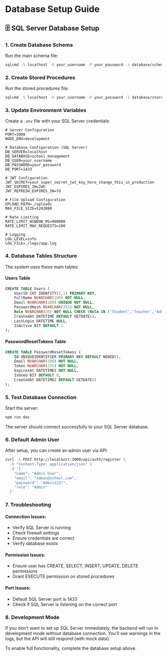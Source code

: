 # Database Setup Guide

## 🗄️ SQL Server Database Setup

### 1. **Create Database Schema**

Run the main schema file:
```bash
sqlcmd -S localhost -U your_username -P your_password -i database/schema.sql
```

### 2. **Create Stored Procedures**

Run the stored procedures file:
```bash
sqlcmd -S localhost -U your_username -P your_password -i database/stored-procedures.sql
```

### 3. **Update Environment Variables**

Create a `.env` file with your SQL Server credentials:

```env
# Server Configuration
PORT=3000
NODE_ENV=development

# Database Configuration (SQL Server)
DB_SERVER=localhost
DB_DATABASE=school_management
DB_USER=your_username
DB_PASSWORD=your_password
DB_PORT=1433

# JWT Configuration
JWT_SECRET=your_super_secret_jwt_key_here_change_this_in_production
JWT_EXPIRES_IN=24h
JWT_REFRESH_EXPIRES_IN=7d

# File Upload Configuration
UPLOAD_PATH=./uploads
MAX_FILE_SIZE=5242880

# Rate Limiting
RATE_LIMIT_WINDOW_MS=900000
RATE_LIMIT_MAX_REQUESTS=100

# Logging
LOG_LEVEL=info
LOG_FILE=./logs/app.log
```

### 4. **Database Tables Structure**

The system uses these main tables:

#### **Users Table**
```sql
CREATE TABLE Users (
    UserID INT IDENTITY(1,1) PRIMARY KEY,
    FullName NVARCHAR(100) NOT NULL,
    Email NVARCHAR(100) UNIQUE NOT NULL,
    PasswordHash NVARCHAR(255) NOT NULL,
    Role NVARCHAR(20) NOT NULL CHECK (Role IN ('Student','Teacher','Admin')),
    CreatedAt DATETIME DEFAULT GETDATE(),
    LastLogin DATETIME NULL,
    IsActive BIT DEFAULT 1
);
```

#### **PasswordResetTokens Table**
```sql
CREATE TABLE PasswordResetTokens (
    Id UNIQUEIDENTIFIER PRIMARY KEY DEFAULT NEWID(),
    Email NVARCHAR(100) NOT NULL,
    Token NVARCHAR(255) NOT NULL,
    ExpiresAt DATETIME2 NOT NULL,
    IsUsed BIT DEFAULT 0,
    CreatedAt DATETIME2 DEFAULT GETDATE()
);
```

### 5. **Test Database Connection**

Start the server:
```bash
npm run dev
```

The server should connect successfully to your SQL Server database.

### 6. **Default Admin User**

After setup, you can create an admin user via API:

```bash
curl -X POST http://localhost:3000/api/auth/register \
  -H "Content-Type: application/json" \
  -d '{
    "name": "Admin User",
    "email": "admin@school.com",
    "password": "Admin123!",
    "role": "Admin"
  }'
```

### 7. **Troubleshooting**

#### **Connection Issues:**
- Verify SQL Server is running
- Check firewall settings
- Ensure credentials are correct
- Verify database exists

#### **Permission Issues:**
- Ensure user has CREATE, SELECT, INSERT, UPDATE, DELETE permissions
- Grant EXECUTE permission on stored procedures

#### **Port Issues:**
- Default SQL Server port is 1433
- Check if SQL Server is listening on the correct port

### 8. **Development Mode**

If you don't want to set up SQL Server immediately, the backend will run in development mode without database connection. You'll see warnings in the logs, but the API will still respond (with mock data).

To enable full functionality, complete the database setup above.
